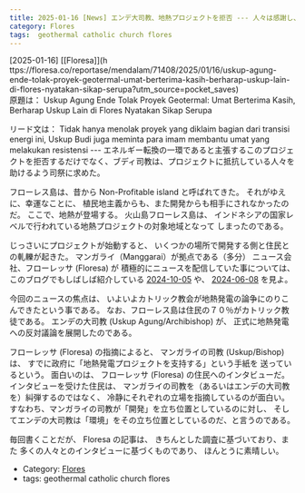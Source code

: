 ```yaml
---
title: 2025-01-16 [News] エンデ大司教、地熱プロジェクトを拒否 --- 人々は感謝し、フローレスの他の司教も同様の姿勢を表明することを望む ---とうとうカトリックが口を出すようになってきた；どうなるのだろう
category: Flores
tags:  geothermal catholic church flores
---
```


[2025-01-16] [[Floresa]](h      
ttps://floresa.co/reportase/mendalam/71408/2025/01/16/uskup-agung-ende-tolak-proyek-geotermal-umat-berterima-kasih-berharap-uskup-lain-di-flores-nyatakan-sikap-serupa?utm_source=pocket_saves)  
 原題は： Uskup Agung Ende Tolak Proyek Geotermal: Umat Berterima Kasih, Berharap Uskup Lain di Flores Nyatakan Sikap Serupa

 リード文は： Tidak hanya menolak proyek yang diklaim bagian dari transisi energi ini, Uskup Budi juga meminta para imam membantu umat yang melakukan resistensi
--- エネルギー転換の一環であると主張するこのプロジェクトを拒否するだけでなく、ブディ司教は、プロジェクトに抵抗している人々を助けるよう司祭に求めた。

フローレス島は、昔から Non-Profitable island と呼ばれてきた。
それがゆえに、幸運なことに、
植民地主義からも、また開発からも相手にされなかったのだ。
ここで、地熱が登場する。
火山島フローレス島は、
インドネシアの国家レベルで行われている地熱プロジェクトの対象地域となって
しまったのである。

 じっさいにプロジェクトが始動すると、
いくつかの場所で開発する側と住民との軋轢が起きた。
マンガライ（Manggarai）が拠点である（多分）
ニュース会社、フローレッサ (Floresa) が
積極的にニュースを配信していた事については、
このブログでもしばしば紹介している
[2024-10-05](http://www.merapano.net/~satoshi/private/diary/2024-10-05-1.html)
や、
[2024-06-08](http://www.merapano.net/~satoshi/private/diary/2024-06-08-1.html)
を見よ。

 今回のニュースの焦点は、
いよいよカトリック教会が地熱発電の論争にのりこんできたという事である。
なお、フローレス島は住民の７０％がカトリック教徒である。
エンデの大司教 (Uskup Agung/Archibishop) が、
正式に地熱発電への反対議論を展開したのである。

 フローレッサ (Floresa) の指摘によると、
マンガライの司教 (Uskup/Bishop) は、
すでに政府に「地熱発電プロジェクトを支持する」という手紙を
送っているという。
面白いのは、
フローレッサ (Floresa) の住民へのインタビューだ。
インタビューを受けた住民は、
マンガライの司教を（あるいはエンデの大司教を）糾弾するのではなく、
冷静にそれぞれの立場を指摘しているのが面白い。
すなわち、マンガライの司教が「開発」を立ち位置としているのに対し、
そしてエンデの大司教は「環境」をその立ち位置としているのだ、と言うのである。

 毎回書くことだが、
Floresa の記事は、
きちんとした調査に基づいており、また
多くの人々とのインタビューに基づくものであり、
ほんとうに素晴しい。

- Category: [Flores](https://merapano.github.io/categories.html#Flores)
- tags:  geothermal catholic church flores

